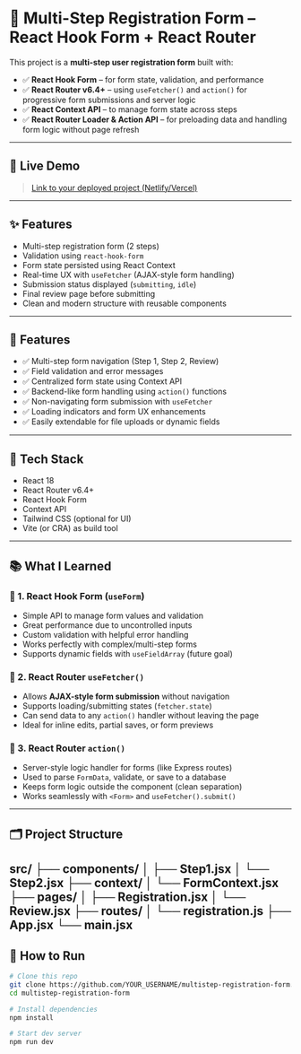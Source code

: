 # 🧠 Multi-Step Registration Form – React Hook Form + React Router

This project is a **multi-step user registration form** built with:

- ✅ **React Hook Form** – for form state, validation, and performance
- ✅ **React Router v6.4+** – using `useFetcher()` and `action()` for progressive form submissions and server logic
- ✅ **React Context API** – to manage form state across steps
- ✅ **React Router Loader & Action API** – for preloading data and handling form logic without page refresh

---


## 🚀 Live Demo

> [Link to your deployed project (Netlify/Vercel)](https://your-deployment-link.com)

---

## ✨ Features

- Multi-step registration form (2 steps)
- Validation using `react-hook-form`
- Form state persisted using React Context
- Real-time UX with `useFetcher` (AJAX-style form handling)
- Submission status displayed (`submitting`, `idle`)
- Final review page before submitting
- Clean and modern structure with reusable components


---

## 🧪 Features

- ✅ Multi-step form navigation (Step 1, Step 2, Review)
- ✅ Field validation and error messages
- ✅ Centralized form state using Context API
- ✅ Backend-like form handling using `action()` functions
- ✅ Non-navigating form submission with `useFetcher`
- ✅ Loading indicators and form UX enhancements
- ✅ Easily extendable for file uploads or dynamic fields

---


## 🧱 Tech Stack

- React 18
- React Router v6.4+
- React Hook Form
- Context API
- Tailwind CSS (optional for UI)
- Vite (or CRA) as build tool


---

## 📚 What I Learned

### 📌 1. React Hook Form (`useForm`)
- Simple API to manage form values and validation
- Great performance due to uncontrolled inputs
- Custom validation with helpful error handling
- Works perfectly with complex/multi-step forms
- Supports dynamic fields with `useFieldArray` (future goal)

### 📌 2. React Router `useFetcher()`
- Allows **AJAX-style form submission** without navigation
- Supports loading/submitting states (`fetcher.state`)
- Can send data to any `action()` handler without leaving the page
- Ideal for inline edits, partial saves, or form previews

### 📌 3. React Router `action()`
- Server-style logic handler for forms (like Express routes)
- Used to parse `FormData`, validate, or save to a database
- Keeps form logic outside the component (clean separation)
- Works seamlessly with `<Form>` and `useFetcher().submit()`

---

## 🗂️ Project Structure

src/
├── components/
│ ├── Step1.jsx
│ └── Step2.jsx
├── context/
│ └── FormContext.jsx
├── pages/
│ ├── Registration.jsx
│ └── Review.jsx
├── routes/
│ └── registration.js
├── App.jsx
└── main.jsx
---

## 🚀 How to Run

```bash
# Clone this repo
git clone https://github.com/YOUR_USERNAME/multistep-registration-form.git
cd multistep-registration-form

# Install dependencies
npm install

# Start dev server
npm run dev
